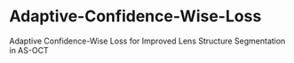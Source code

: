 # Adaptive-Confidence-Wise-Loss
Adaptive Confidence-Wise Loss for Improved Lens Structure Segmentation in AS-OCT

